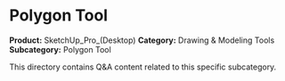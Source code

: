 # Polygon Tool

**Product:** SketchUp_Pro_(Desktop)
**Category:** Drawing & Modeling Tools
**Subcategory:** Polygon Tool

This directory contains Q&A content related to this specific subcategory.
